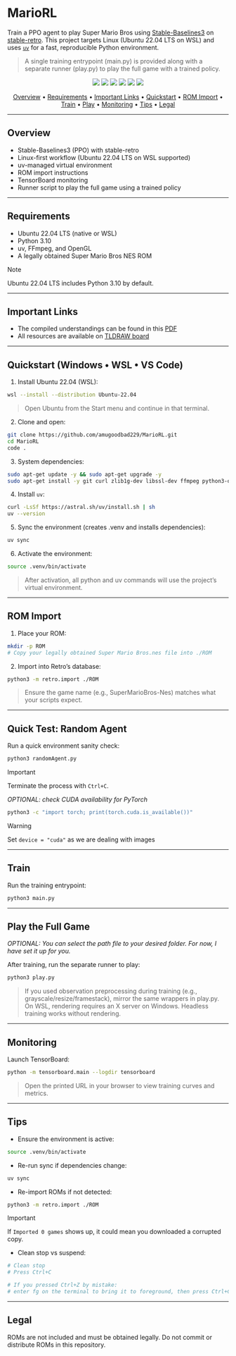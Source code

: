 # MarioRL

Train a PPO agent to play Super Mario Bros using [Stable-Baselines3](https://github.com/DLR-RM/stable-baselines3) on [stable-retro](https://stable-retro.farama.org/index.html#). This project targets Linux (Ubuntu 22.04 LTS on WSL) and uses [`uv`](https://docs.astral.sh/uv/guides/projects/) for a fast, reproducible Python environment. 
> A single training entrypoint (main.py) is provided along with a separate runner (play.py) to play the full game with a trained policy.

<p align="center">
  <img src="https://img.shields.io/badge/Python-3.10-blue?logo=python" />
  <img src="https://img.shields.io/badge/RL-PPO-orange" />
  <img src="https://img.shields.io/badge/Framework-Stable--Baselines3-2ea44f" />
  <img src="https://img.shields.io/badge/Emulator-stable--retro-d73a49" />
  <img src="https://img.shields.io/badge/Backend-PyTorch-ee4c2c?logo=pytorch" />
  <img src="https://img.shields.io/badge/Env%20Manager-uv-7c3aed" />
</p>

<p align="center">
  <a href="#overview">Overview</a> •
  <a href="#requirements">Requirements</a> •
  <a href="#important-links">Important Links</a> •
  <a href="#quickstart-windows--wsl--vs-code">Quickstart</a> •
  <a href="#rom-import">ROM Import</a> •
  <a href="#train">Train</a> •
  <a href="#play-the-full-game">Play</a> •
  <a href="#monitoring">Monitoring</a> •
  <a href="#tips">Tips</a> •
  <a href="#legal">Legal</a>
</p>

---

## Overview

- Stable-Baselines3 (PPO) with stable-retro
- Linux-first workflow (Ubuntu 22.04 LTS on WSL supported)
- uv-managed virtual environment
- ROM import instructions
- TensorBoard monitoring
- Runner script to play the full game using a trained policy


---

## Requirements

- Ubuntu 22.04 LTS (native or WSL)
- Python 3.10
- uv, FFmpeg, and OpenGL
- A legally obtained Super Mario Bros NES ROM

> [!NOTE]
> Ubuntu 22.04 LTS includes Python 3.10 by default.

---
## Important Links

- The compiled understandings can be found in this [PDF](https://jumpshare.com/share/rktyYJu2MsWSoJvxOwcG)
- All resources are available on [TLDRAW board](https://www.tldraw.com/f/T6oHe2VW4S5P4fRhE0Aqv?d=v2479.1132.1820.864.EPwSiQalDCLRnIXbqC-Kl)

---

## Quickstart (Windows • WSL • VS Code)

1) Install Ubuntu 22.04 (WSL):
```bash
wsl --install --distribution Ubuntu-22.04
```

> Open Ubuntu from the Start menu and continue in that terminal.

2) Clone and open:
```bash
git clone https://github.com/amugoodbad229/MarioRL.git
cd MarioRL
code .
```

3) System dependencies:
```bash
sudo apt-get update -y && sudo apt-get upgrade -y
sudo apt-get install -y git curl zlib1g-dev libssl-dev ffmpeg python3-opengl
```

4) Install `uv`:
```bash
curl -LsSf https://astral.sh/uv/install.sh | sh
uv --version
```

5) Sync the environment (creates .venv and installs dependencies):
```bash
uv sync
```

6) Activate the environment:
```bash
source .venv/bin/activate
```

> After activation, all python and uv commands will use the project’s virtual environment.

---

## ROM Import

1) Place your ROM:
```bash
mkdir -p ROM
# Copy your legally obtained Super Mario Bros.nes file into ./ROM
```

2) Import into Retro’s database:
```bash
python3 -m retro.import ./ROM
```

> Ensure the game name (e.g., SuperMarioBros-Nes) matches what your scripts expect.

---
## Quick Test: Random Agent

Run a quick environment sanity check:
```bash
python3 randomAgent.py
```
> [!IMPORTANT]
> Terminate the process with `Ctrl+C`.

*OPTIONAL: check CUDA availability for PyTorch*

```bash
python3 -c "import torch; print(torch.cuda.is_available())"
```
> [!WARNING]
> Set `device = "cuda"` as we are dealing with images
---

## Train

Run the training entrypoint:
```bash
python3 main.py
```
---

## Play the Full Game

*OPTIONAL: You can select the path file to your desired folder. For now, I have set it up for you.*

After training, run the separate runner to play:
```bash
python3 play.py
```

> If you used observation preprocessing during training (e.g., grayscale/resize/framestack), mirror the same wrappers in play.py.  
> On WSL, rendering requires an X server on Windows. Headless training works without rendering.

---

## Monitoring

Launch TensorBoard:
```bash
python -m tensorboard.main --logdir tensorboard
```

> Open the printed URL in your browser to view training curves and metrics.

---

## Tips

- Ensure the environment is active:
```bash
source .venv/bin/activate
```

- Re-run sync if dependencies change:
```bash
uv sync
```

- Re-import ROMs if not detected:
```bash
python3 -m retro.import ./ROM
```
> [!IMPORTANT] 
> If `Imported 0 games` shows up, it could mean you downloaded a corrupted copy.
 
- Clean stop vs suspend:
```bash
# Clean stop
# Press Ctrl+C

# If you pressed Ctrl+Z by mistake:
# enter fg on the terminal to bring it to foreground, then press Ctrl+C
```
---

## Legal

ROMs are not included and must be obtained legally. Do not commit or distribute ROMs in this repository.

